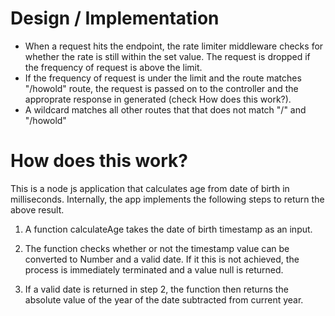 # Design / Implementation

-   When a request hits the endpoint, the rate limiter middleware checks for whether the rate
    is still within the set value. The request is dropped if the frequency of request is above
    the limit.
-   If the frequency of request is under the limit and the route matches "/howold" route, the 
    request is passed on to the controller and the approprate response in generated 
    (check How does this work?).
-   A wildcard matches all other routes that that does not match "/" and "/howold"

# How does this work?
This is a node js application that calculates age from date of birth in milliseconds.
Internally, the app implements the following steps to return the above result.

1. A function calculateAge takes the date of birth timestamp as an input.

2. The function checks whether or not the timestamp value can be converted to Number 
   and a valid date. If it this is not achieved, the process is immediately
   terminated and a value null is returned.

3. If a valid date is returned in step 2, the function then returns the absolute value of
   the year of the date subtracted from current year.

